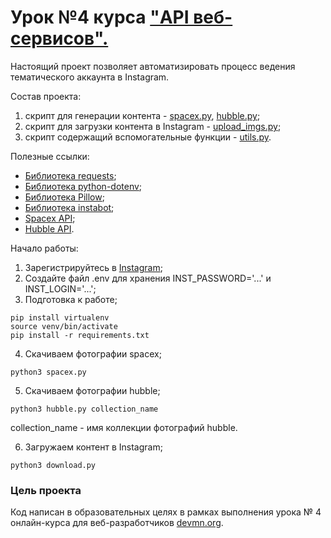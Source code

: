 # Урок №4  курса ["API веб-сервисов".](https://dvmn.org/modules/web-api/lesson/space-instagram/#17) 

Настоящий проект позволяет автоматизировать процесс ведения тематического аккаунта в Instagram.


Состав проекта:
1. скрипт для генерации контента - [spacex.py](https://github.com/ArtsAnton/devman_hw/blob/main/api/les_4/spacex.py), [hubble.py](https://github.com/ArtsAnton/devman_hw/blob/main/api/les_4/hubble.py);
2. скрипт для загрузки контента в Instagram - [upload_imgs.py](https://github.com/ArtsAnton/devman_hw/blob/main/api/les_4/upload_imgs.py);
3. скрипт содержащий вспомогательные функции - [utils.py](https://github.com/ArtsAnton/devman_hw/blob/main/api/les_4/utils.py).

Полезные ссылки:

* [Библиотека requests](https://requests.readthedocs.io/en/master/user/install/#install);
* [Библиотека python-dotenv](https://pypi.org/project/python-dotenv/);
* [Библиотека Pillow](https://pillow.readthedocs.io/en/stable/);
* [Библиотека instabot](https://pypi.org/project/instabot/);
* [Spacex API](https://docs.spacexdata.com/);
* [Hubble API](https://hubblesite.org/api/documentation).

Начало работы:
1. Зарегистрируйтесь в [Instagram](https://www.instagram.com/);
2. Создайте файл .env для хранения INST_PASSWORD='...' и INST_LOGIN='...';
3. Подготовка к работе;

```
pip install virtualenv
source venv/bin/activate
pip install -r requirements.txt 
```
4. Скачиваем фотографии spacex;
```
python3 spacex.py
```
5. Скачиваем фотографии hubble;
```
python3 hubble.py collection_name
```
collection_name - имя коллекции фотографий hubble.

6. Загружаем контент в Instagram;
```
python3 download.py
```
### Цель проекта

Код написан в образовательных целях в рамках выполнения урока № 4 онлайн-курса для веб-разработчиков [devmn.org](https://dvmn.org/modules/).

